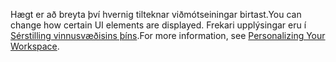 <span data-ttu-id="3cf15-101">Hægt er að breyta því hvernig tilteknar viðmótseiningar birtast.</span><span class="sxs-lookup"><span data-stu-id="3cf15-101">You can change how certain UI elements are displayed.</span></span> <span data-ttu-id="3cf15-102">Frekari upplýsingar eru í [Sérstilling vinnusvæðisins þíns](../ui-personalization-user.md).</span><span class="sxs-lookup"><span data-stu-id="3cf15-102">For more information, see [Personalizing Your Workspace](../ui-personalization-user.md).</span></span>
